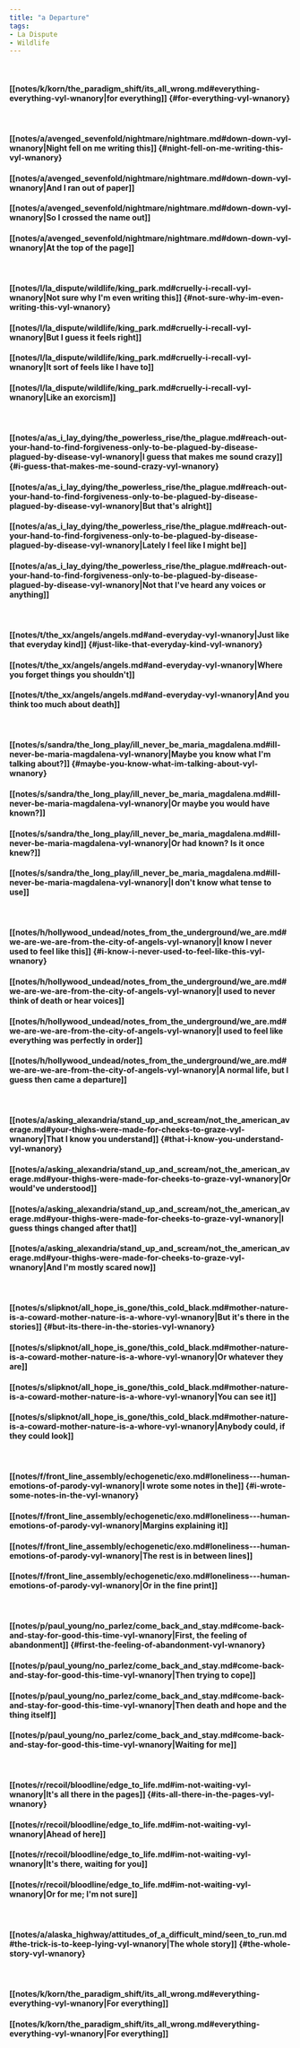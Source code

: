 ```yaml
---
title: "a Departure"
tags:
- La Dispute
- Wildlife
---
```

&nbsp;
#### [[notes/k/korn/the_paradigm_shift/its_all_wrong.md#everything-everything-vyl-wnanory|for everything]] {#for-everything-vyl-wnanory}
&nbsp;
#### [[notes/a/avenged_sevenfold/nightmare/nightmare.md#down-down-vyl-wnanory|Night fell on me writing this]] {#night-fell-on-me-writing-this-vyl-wnanory}
#### [[notes/a/avenged_sevenfold/nightmare/nightmare.md#down-down-vyl-wnanory|And I ran out of paper]]
#### [[notes/a/avenged_sevenfold/nightmare/nightmare.md#down-down-vyl-wnanory|So I crossed the name out]]
#### [[notes/a/avenged_sevenfold/nightmare/nightmare.md#down-down-vyl-wnanory|At the top of the page]]
&nbsp;
#### [[notes/l/la_dispute/wildlife/king_park.md#cruelly-i-recall-vyl-wnanory|Not sure why I'm even writing this]] {#not-sure-why-im-even-writing-this-vyl-wnanory}
#### [[notes/l/la_dispute/wildlife/king_park.md#cruelly-i-recall-vyl-wnanory|But I guess it feels right]]
#### [[notes/l/la_dispute/wildlife/king_park.md#cruelly-i-recall-vyl-wnanory|It sort of feels like I have to]]
#### [[notes/l/la_dispute/wildlife/king_park.md#cruelly-i-recall-vyl-wnanory|Like an exorcism]]
&nbsp;
#### [[notes/a/as_i_lay_dying/the_powerless_rise/the_plague.md#reach-out-your-hand-to-find-forgiveness-only-to-be-plagued-by-disease-plagued-by-disease-vyl-wnanory|I guess that makes me sound crazy]] {#i-guess-that-makes-me-sound-crazy-vyl-wnanory}
#### [[notes/a/as_i_lay_dying/the_powerless_rise/the_plague.md#reach-out-your-hand-to-find-forgiveness-only-to-be-plagued-by-disease-plagued-by-disease-vyl-wnanory|But that's alright]]
#### [[notes/a/as_i_lay_dying/the_powerless_rise/the_plague.md#reach-out-your-hand-to-find-forgiveness-only-to-be-plagued-by-disease-plagued-by-disease-vyl-wnanory|Lately I feel like I might be]]
#### [[notes/a/as_i_lay_dying/the_powerless_rise/the_plague.md#reach-out-your-hand-to-find-forgiveness-only-to-be-plagued-by-disease-plagued-by-disease-vyl-wnanory|Not that I've heard any voices or anything]]
&nbsp;
#### [[notes/t/the_xx/angels/angels.md#and-everyday-vyl-wnanory|Just like that everyday kind]] {#just-like-that-everyday-kind-vyl-wnanory}
#### [[notes/t/the_xx/angels/angels.md#and-everyday-vyl-wnanory|Where you forget things you shouldn't]]
#### [[notes/t/the_xx/angels/angels.md#and-everyday-vyl-wnanory|And you think too much about death]]
&nbsp;
#### [[notes/s/sandra/the_long_play/ill_never_be_maria_magdalena.md#ill-never-be-maria-magdalena-vyl-wnanory|Maybe you know what I'm talking about?]] {#maybe-you-know-what-im-talking-about-vyl-wnanory}
#### [[notes/s/sandra/the_long_play/ill_never_be_maria_magdalena.md#ill-never-be-maria-magdalena-vyl-wnanory|Or maybe you would have known?]]
#### [[notes/s/sandra/the_long_play/ill_never_be_maria_magdalena.md#ill-never-be-maria-magdalena-vyl-wnanory|Or had known? Is it once knew?]]
#### [[notes/s/sandra/the_long_play/ill_never_be_maria_magdalena.md#ill-never-be-maria-magdalena-vyl-wnanory|I don't know what tense to use]]
&nbsp;
#### [[notes/h/hollywood_undead/notes_from_the_underground/we_are.md#we-are-we-are-from-the-city-of-angels-vyl-wnanory|I know I never used to feel like this]] {#i-know-i-never-used-to-feel-like-this-vyl-wnanory}
#### [[notes/h/hollywood_undead/notes_from_the_underground/we_are.md#we-are-we-are-from-the-city-of-angels-vyl-wnanory|I used to never think of death or hear voices]]
#### [[notes/h/hollywood_undead/notes_from_the_underground/we_are.md#we-are-we-are-from-the-city-of-angels-vyl-wnanory|I used to feel like everything was perfectly in order]]
#### [[notes/h/hollywood_undead/notes_from_the_underground/we_are.md#we-are-we-are-from-the-city-of-angels-vyl-wnanory|A normal life, but I guess then came a departure]]
&nbsp;
#### [[notes/a/asking_alexandria/stand_up_and_scream/not_the_american_average.md#your-thighs-were-made-for-cheeks-to-graze-vyl-wnanory|That I know you understand]] {#that-i-know-you-understand-vyl-wnanory}
#### [[notes/a/asking_alexandria/stand_up_and_scream/not_the_american_average.md#your-thighs-were-made-for-cheeks-to-graze-vyl-wnanory|Or would've understood]]
#### [[notes/a/asking_alexandria/stand_up_and_scream/not_the_american_average.md#your-thighs-were-made-for-cheeks-to-graze-vyl-wnanory|I guess things changed after that]]
#### [[notes/a/asking_alexandria/stand_up_and_scream/not_the_american_average.md#your-thighs-were-made-for-cheeks-to-graze-vyl-wnanory|And I'm mostly scared now]]
&nbsp;
#### [[notes/s/slipknot/all_hope_is_gone/this_cold_black.md#mother-nature-is-a-coward-mother-nature-is-a-whore-vyl-wnanory|But it's there in the stories]] {#but-its-there-in-the-stories-vyl-wnanory}
#### [[notes/s/slipknot/all_hope_is_gone/this_cold_black.md#mother-nature-is-a-coward-mother-nature-is-a-whore-vyl-wnanory|Or whatever they are]]
#### [[notes/s/slipknot/all_hope_is_gone/this_cold_black.md#mother-nature-is-a-coward-mother-nature-is-a-whore-vyl-wnanory|You can see it]]
#### [[notes/s/slipknot/all_hope_is_gone/this_cold_black.md#mother-nature-is-a-coward-mother-nature-is-a-whore-vyl-wnanory|Anybody could, if they could look]]
&nbsp;
#### [[notes/f/front_line_assembly/echogenetic/exo.md#loneliness---human-emotions-of-parody-vyl-wnanory|I wrote some notes in the]] {#i-wrote-some-notes-in-the-vyl-wnanory}
#### [[notes/f/front_line_assembly/echogenetic/exo.md#loneliness---human-emotions-of-parody-vyl-wnanory|Margins explaining it]]
#### [[notes/f/front_line_assembly/echogenetic/exo.md#loneliness---human-emotions-of-parody-vyl-wnanory|The rest is in between lines]]
#### [[notes/f/front_line_assembly/echogenetic/exo.md#loneliness---human-emotions-of-parody-vyl-wnanory|Or in the fine print]]
&nbsp;
#### [[notes/p/paul_young/no_parlez/come_back_and_stay.md#come-back-and-stay-for-good-this-time-vyl-wnanory|First, the feeling of abandonment]] {#first-the-feeling-of-abandonment-vyl-wnanory}
#### [[notes/p/paul_young/no_parlez/come_back_and_stay.md#come-back-and-stay-for-good-this-time-vyl-wnanory|Then trying to cope]]
#### [[notes/p/paul_young/no_parlez/come_back_and_stay.md#come-back-and-stay-for-good-this-time-vyl-wnanory|Then death and hope and the thing itself]]
#### [[notes/p/paul_young/no_parlez/come_back_and_stay.md#come-back-and-stay-for-good-this-time-vyl-wnanory|Waiting for me]]
&nbsp;
#### [[notes/r/recoil/bloodline/edge_to_life.md#im-not-waiting-vyl-wnanory|It's all there in the pages]] {#its-all-there-in-the-pages-vyl-wnanory}
#### [[notes/r/recoil/bloodline/edge_to_life.md#im-not-waiting-vyl-wnanory|Ahead of here]]
#### [[notes/r/recoil/bloodline/edge_to_life.md#im-not-waiting-vyl-wnanory|It's there, waiting for you]]
#### [[notes/r/recoil/bloodline/edge_to_life.md#im-not-waiting-vyl-wnanory|Or for me; I'm not sure]]
&nbsp;
#### [[notes/a/alaska_highway/attitudes_of_a_difficult_mind/seen_to_run.md#the-trick-is-to-keep-lying-vyl-wnanory|The whole story]] {#the-whole-story-vyl-wnanory}
&nbsp;
#### [[notes/k/korn/the_paradigm_shift/its_all_wrong.md#everything-everything-vyl-wnanory|For everything]]
#### [[notes/k/korn/the_paradigm_shift/its_all_wrong.md#everything-everything-vyl-wnanory|For everything]]
